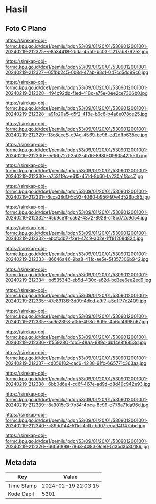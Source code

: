 # Hasil

## Foto C Plano

https://sirekap-obj-formc.kpu.go.id/dce1/pemilu/pdpr/53/09/01/20/01/5309012001001-20240219-212325--e8a34418-2bda-45a0-bc03-b217ab8792e2.jpg

https://sirekap-obj-formc.kpu.go.id/dce1/pemilu/pdpr/53/09/01/20/01/5309012001001-20240219-212327--65fbb245-0b8d-47ab-93c1-047cd5dd99c6.jpg

https://sirekap-obj-formc.kpu.go.id/dce1/pemilu/pdpr/53/09/01/20/01/5309012001001-20240219-212328--494c92dd-f1ed-418c-a75e-0ee2ce7306b0.jpg

https://sirekap-obj-formc.kpu.go.id/dce1/pemilu/pdpr/53/09/01/20/01/5309012001001-20240219-212328--a91b20a5-d5f2-413e-b6c6-b4a8e078ce25.jpg

https://sirekap-obj-formc.kpu.go.id/dce1/pemilu/pdpr/53/09/01/20/01/5309012001001-20240219-212329--13c8ecc8-e94c-4569-bc98-cd2dffb635cc.jpg

https://sirekap-obj-formc.kpu.go.id/dce1/pemilu/pdpr/53/09/01/20/01/5309012001001-20240219-212330--ee16b72d-2502-4b16-8980-0990542f55fb.jpg

https://sirekap-obj-formc.kpu.go.id/dce1/pemilu/pdpr/53/09/01/20/01/5309012001001-20240219-212330--a753119c-e615-451d-8b60-fa230a1f8cc7.jpg

https://sirekap-obj-formc.kpu.go.id/dce1/pemilu/pdpr/53/09/01/20/01/5309012001001-20240219-212331--6cca38d0-5c93-4060-b956-97e4d526bc85.jpg

https://sirekap-obj-formc.kpu.go.id/dce1/pemilu/pdpr/53/09/01/20/01/5309012001001-20240219-212332--45b9ce1f-ca62-4372-8928-cf8cd72c9d54.jpg

https://sirekap-obj-formc.kpu.go.id/dce1/pemilu/pdpr/53/09/01/20/01/5309012001001-20240219-212332--ebcfcdb7-f2e1-4749-a02e-1ff81208d824.jpg

https://sirekap-obj-formc.kpu.go.id/dce1/pemilu/pdpr/53/09/01/20/01/5309012001001-20240219-212333--86646a46-9ba8-411c-ae5e-5f357306b942.jpg

https://sirekap-obj-formc.kpu.go.id/dce1/pemilu/pdpr/53/09/01/20/01/5309012001001-20240219-212334--bd535343-eb5d-430c-a62d-bd3ee6ee2ed9.jpg

https://sirekap-obj-formc.kpu.go.id/dce1/pemilu/pdpr/53/09/01/20/01/5309012001001-20240219-212335--47c89136-3d09-4dcd-a9f7-a5d1f77e2409.jpg

https://sirekap-obj-formc.kpu.go.id/dce1/pemilu/pdpr/53/09/01/20/01/5309012001001-20240219-212335--5c9e2398-af55-498d-8d9e-4a6cf4698b67.jpg

https://sirekap-obj-formc.kpu.go.id/dce1/pemilu/pdpr/53/09/01/20/01/5309012001001-20240219-212336--1f559280-fdb5-48aa-989d-db14e8f8853d.jpg

https://sirekap-obj-formc.kpu.go.id/dce1/pemilu/pdpr/53/09/01/20/01/5309012001001-20240219-212337--cd056182-cac6-4238-91fc-665771c363aa.jpg

https://sirekap-obj-formc.kpu.go.id/dce1/pemilu/pdpr/53/09/01/20/01/5309012001001-20240219-212338--6bb0d6e4-cd6f-467e-ad9d-d8d40c942e93.jpg

https://sirekap-obj-formc.kpu.go.id/dce1/pemilu/pdpr/53/09/01/20/01/5309012001001-20240219-212339--8a9015c3-7b34-4bca-8c99-d776a71da96d.jpg

https://sirekap-obj-formc.kpu.go.id/dce1/pemilu/pdpr/53/09/01/20/01/5309012001001-20240219-212340--c89dd144-511d-4cfb-bd07-eca94f147abd.jpg

https://sirekap-obj-formc.kpu.go.id/dce1/pemilu/pdpr/53/09/01/20/01/5309012001001-20240219-212326--66f56899-7863-4083-9ce0-513bd3b80186.jpg


## Metadata

| Key        | Value               |
| ---------- | ------------------- |
| Time Stamp | 2024-02-19 22:03:15 |
| Kode Dapil | 5301                |



